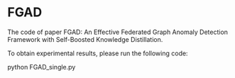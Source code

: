 # FGAD
The code of paper FGAD: An Effective Federated Graph Anomaly Detection Framework with Self-Boosted Knowledge Distillation.

To obtain experimental results, please run the following code:

  python FGAD_single.py
